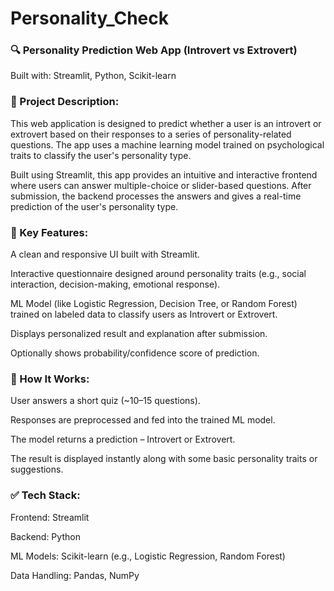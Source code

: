 # Personality_Check
### 🔍 Personality Prediction Web App (Introvert vs Extrovert)
Built with: Streamlit, Python, Scikit-learn

### 📌 Project Description:
This web application is designed to predict whether a user is an introvert or extrovert based on their responses to a series of personality-related questions. The app uses a machine learning model trained on psychological traits to classify the user's personality type.

Built using Streamlit, this app provides an intuitive and interactive frontend where users can answer multiple-choice or slider-based questions. After submission, the backend processes the answers and gives a real-time prediction of the user's personality type.

### 🚀 Key Features:
A clean and responsive UI built with Streamlit.

Interactive questionnaire designed around personality traits (e.g., social interaction, decision-making, emotional response).

ML Model (like Logistic Regression, Decision Tree, or Random Forest) trained on labeled data to classify users as Introvert or Extrovert.

Displays personalized result and explanation after submission.

Optionally shows probability/confidence score of prediction.

### 🧠 How It Works:
User answers a short quiz (~10–15 questions).

Responses are preprocessed and fed into the trained ML model.

The model returns a prediction – Introvert or Extrovert.

The result is displayed instantly along with some basic personality traits or suggestions.

### ✅ Tech Stack:
Frontend: Streamlit

Backend: Python

ML Models: Scikit-learn (e.g., Logistic Regression, Random Forest)

Data Handling: Pandas, NumPy
